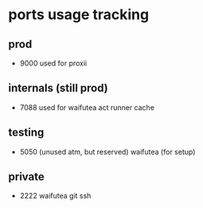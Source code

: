 # ports usage tracking

## prod

- 9000
  used for proxii

## internals (still prod)

- 7088
  used for waifutea act runner cache

## testing

- 5050 (unused atm, but reserved)
  waifutea (for setup)

## private

- 2222
  waifutea git ssh
